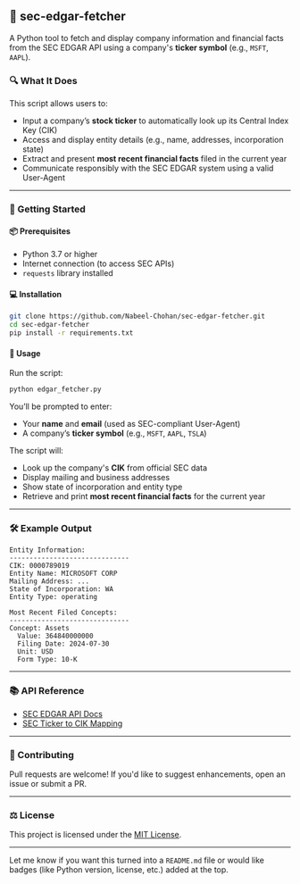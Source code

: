 ## 📄 sec-edgar-fetcher

A Python tool to fetch and display company information and financial facts from the SEC EDGAR API using a company's **ticker symbol** (e.g., `MSFT`, `AAPL`).

### 🔍 What It Does

This script allows users to:

* Input a company’s **stock ticker** to automatically look up its Central Index Key (CIK)
* Access and display entity details (e.g., name, addresses, incorporation state)
* Extract and present **most recent financial facts** filed in the current year
* Communicate responsibly with the SEC EDGAR system using a valid User-Agent

---

### 🚀 Getting Started

#### 📦 Prerequisites

* Python 3.7 or higher
* Internet connection (to access SEC APIs)
* `requests` library installed

#### 💻 Installation

```bash
git clone https://github.com/Nabeel-Chohan/sec-edgar-fetcher.git
cd sec-edgar-fetcher
pip install -r requirements.txt
```

#### 📌 Usage

Run the script:

```bash
python edgar_fetcher.py
```

You’ll be prompted to enter:

* Your **name** and **email** (used as SEC-compliant User-Agent)
* A company’s **ticker symbol** (e.g., `MSFT`, `AAPL`, `TSLA`)

The script will:

* Look up the company's **CIK** from official SEC data
* Display mailing and business addresses
* Show state of incorporation and entity type
* Retrieve and print **most recent financial facts** for the current year

---

### 🛠 Example Output

```
Entity Information:
------------------------------
CIK: 0000789019
Entity Name: MICROSOFT CORP
Mailing Address: ...
State of Incorporation: WA
Entity Type: operating

Most Recent Filed Concepts:
------------------------------
Concept: Assets
  Value: 364840000000
  Filing Date: 2024-07-30
  Unit: USD
  Form Type: 10-K
```

---

### 📚 API Reference

* [SEC EDGAR API Docs](https://www.sec.gov/edgar/sec-api-documentation)
* [SEC Ticker to CIK Mapping](https://www.sec.gov/files/company_tickers.json)

---

### 🤝 Contributing

Pull requests are welcome! If you'd like to suggest enhancements, open an issue or submit a PR.

---

### ⚖️ License

This project is licensed under the [MIT License](LICENSE).

---

Let me know if you want this turned into a `README.md` file or would like badges (like Python version, license, etc.) added at the top.
